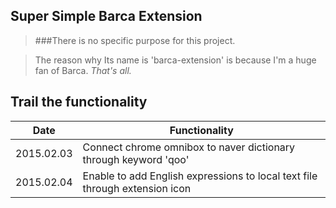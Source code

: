 ## Super Simple Barca Extension

>###There is no specific purpose for this project.

>The reason why Its name is 'barca-extension' is because I'm a huge fan of Barca. *That's all.*

## Trail the functionality

| Date | Functionality |
| ---- | ------------- |
|2015.02.03 | Connect chrome omnibox to naver dictionary through keyword 'qoo' |
|2015.02.04 | Enable to add English expressions to local text file through extension icon |
